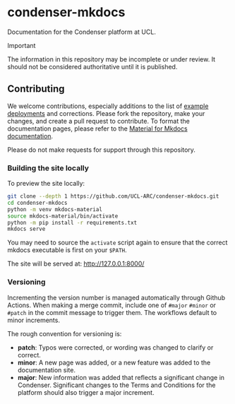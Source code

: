 # condenser-mkdocs

Documentation for the Condenser platform at UCL.

> [!IMPORTANT]
> The information in this repository may be incomplete or under review. It should
> not be considered authoritative until it is published.

## Contributing

We welcome contributions, especially additions to the list of [example deployments](/docs/developer_guide/examples.md)
and corrections. Please fork the repository, make your changes, and create a pull
request to contribute. To format the documentation pages, please refer to the
[Material for Mkdocs documentation](https://squidfunk.github.io/mkdocs-material/reference/).

Please do not make requests for support through this repository.

### Building the site locally

To preview the site locally:

``` sh
git clone --depth 1 https://github.com/UCL-ARC/condenser-mkdocs.git
cd condenser-mkdocs
python -m venv mkdocs-material
source mkdocs-material/bin/activate
python -m pip install -r requirements.txt
mkdocs serve
```

You may need to source the `activate` script again to ensure that the correct mkdocs
executable is first on your `$PATH`.

The site will be served at: <http://127.0.0.1:8000/>

### Versioning

Incrementing the version number is managed automatically through Github Actions.
When making a merge commit, include one of `#major` `#minor` or `#patch` in the commit
message to trigger them. The workflows default to minor increments.

The rough convention for versioning is:

- **patch**: Typos were corrected, or wording was changed to clarify or correct.
- **minor**: A new page was added, or a new feature was added to the documentation
site.
- **major**: New information was added that reflects a significant change in Condenser.
Significant changes to the Terms and Conditions for the platform should also trigger
a major increment.
